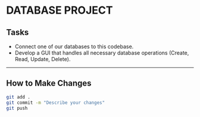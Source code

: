 # **DATABASE PROJECT**

## Tasks
- Connect one of our databases to this codebase.
- Develop a GUI that handles all necessary database operations (Create, Read, Update, Delete).

---

## How to Make Changes

```bash
git add .
git commit -m "Describe your changes"
git push
